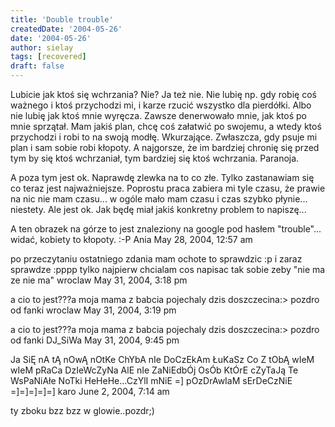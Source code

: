 ```yaml
---
title: 'Double trouble'
createdDate: '2004-05-26'
date: '2004-05-26'
author: sielay
tags: [recovered]
draft: false
---
```


Lubicie jak ktoś się wchrzania? Nie? Ja też nie. Nie lubię np. gdy robię coś ważnego i ktoś przychodzi mi, i karze rzucić wszystko dla pierdółki. Albo nie lubię jak ktoś mnie wyręcza. Zawsze denerwowało mnie, jak ktoś po mnie sprzątał. Mam jakiś plan, chcę coś załatwić po swojemu, a wtedy ktoś przychodzi i robi to na swoją modłę. Wkurzające. Zwłaszcza, gdy psuje mi plan i sam sobie robi kłopoty. A najgorsze, że im bardziej chronię się przed tym by się ktoś wchrzaniał, tym bardziej się ktoś wchrzania. Paranoja.

A poza tym jest ok. Naprawdę zlewka na to co złe. Tylko zastanawiam się co teraz jest najważniejsze. Poprostu praca zabiera mi tyle czasu, że prawie na nic nie mam czasu... w ogóle mało mam czasu i czas szybko płynie... niestety. Ale jest ok. Jak będę miał jakiś konkretny problem to napiszę...

A ten obrazek na górze to jest znaleziony na google pod hasłem "trouble"... widać, kobiety to kłopoty. :-P
Ania
May 28, 2004, 12:57 am


po przeczytaniu ostatniego zdania mam ochote to sprawdzic :p i zaraz sprawdze :pppp tylko najpierw chcialam cos napisac tak sobie zeby "nie ma ze nie ma"
wroclaw
May 31, 2004, 3:18 pm


a cio to jest???a moja mama z babcia pojechaly dzis doszczecina:> pozdro od fanki
wroclaw
May 31, 2004, 3:19 pm


a cio to jest???a moja mama z babcia pojechaly dzis doszczecina:> pozdro od fanki
DJ_SiWa
May 31, 2004, 9:45 pm


Ja SiĘ nA tĄ nOwĄ nOtKe ChYbA nIe DoCzEkAm ŁuKaSz Co Z tObĄ wIeM wIeM pRaCa DzIeWcZyNa AlE nIe ZaNiEdbÓj OsÓb KtÓrE cZyTaJą Te WsPaNiAłe NoTki HeHeHe...CzYlI mNiE =] pOzDrAwIaM sErDeCzNiE =]=]=]=]=]
karo
June 2, 2004, 7:14 am


ty zboku bzz bzz w glowie..pozdr;)
